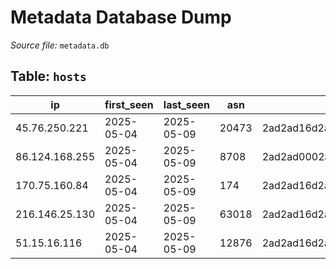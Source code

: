 # Metadata Database Dump

*Source file:* `metadata.db`

## Table: `hosts`

| ip | first_seen | last_seen | asn | jarm | ja3s |
| --- | --- | --- | --- | --- | --- |
| 45.76.250.221 | 2025-05-04 | 2025-05-09 | 20473 | 2ad2ad16d2ad2ad0002ad2ad2ad2ad367956b0f7c241e0ae292cd63faf3f5e | e35df3e00ca4ef31d42b34bebaa2f86e |
| 86.124.168.255 | 2025-05-04 | 2025-05-09 | 8708 | 2ad2ad0002ad2ad0002ad2ad2ad2ad35d8a83d8ce4d654020d865e353dadec | e35df3e00ca4ef31d42b34bebaa2f86e |
| 170.75.160.84 | 2025-05-04 | 2025-05-09 | 174 | 2ad2ad16d2ad2ad0002ad2ad2ad2ad367956b0f7c241e0ae292cd63faf3f5e | e35df3e00ca4ef31d42b34bebaa2f86e |
| 216.146.25.130 | 2025-05-04 | 2025-05-09 | 63018 | 2ad2ad16d2ad2ad0002ad2ad2ad2ad367956b0f7c241e0ae292cd63faf3f5e | e35df3e00ca4ef31d42b34bebaa2f86e |
| 51.15.16.116 | 2025-05-04 | 2025-05-09 | 12876 | 2ad2ad16d2ad2ad0002ad2ad2ad2ad367956b0f7c241e0ae292cd63faf3f5e | e35df3e00ca4ef31d42b34bebaa2f86e |

